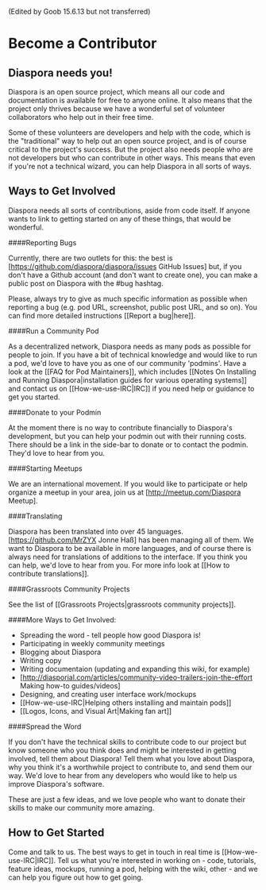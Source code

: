 (Edited by Goob 15.6.13 but not transferred)

# Become a Contributor

## Diaspora needs you!
Diaspora is an open source project, which means all our code and documentation is available 
for free to anyone online. It also means that the project only thrives because we have a wonderful set of volunteer collaborators who help out in their free time.

Some of these volunteers are developers and help with the code, which is the "traditional" way
to help out an open source project, and is of course critical to the project's success. But the project also needs people who are not developers but who can contribute in other ways. This means that even if you're not a technical wizard, you can help Diaspora in all sorts of ways.

## Ways to Get Involved
Diaspora needs all sorts of contributions, aside from code itself. If anyone wants to link to getting started on any of these things, that would be wonderful.

####Reporting Bugs  

Currently, there are two outlets for this: the best is [https://github.com/diaspora/diaspora/issues GitHub Issues] but, if you don't have a Github account (and don't want to create one), you can make a public post on Diaspora with the #bug hashtag.

Please, always try to give as much specific information as possible when reporting a bug (e.g. pod URL, screenshot, public post URL, and so on). You can find more detailed instructions [[Report a bug|here]].

####Run a Community Pod

As a decentralized network, Diaspora needs as many pods as possible for people to join. If you have a bit of technical knowledge and would like to run a pod, we'd love to have you as one of our community 'podmins'. Have a look at the [[FAQ for Pod Maintainers]], which includes [[Notes On Installing and Running Diaspora|installation guides for various operating systems]] and contact us on [[How-we-use-IRC|IRC]] if you need help or guidance to get you started.

####Donate to your Podmin

At the moment there is no way to contribute financially to Diaspora's development, but you can help your podmin out with their running costs. There should be a link in the side-bar to donate or to contact the podmin. They'd love to hear from you.

####Starting Meetups  

We are an international movement. If you would like to participate or help organize a meetup in your area, join us at [http://meetup.com/Diaspora Meetup].

####Translating   

Diaspora has been translated into over 45 languages. [https://github.com/MrZYX Jonne Haß] has been managing all of them. We want to Diaspora to be available in more languages, and of course there is always need for translations of additions to the interface. If you think you can help, we'd love to hear from you. For more info look at [[How to contribute translations]].

####Grassroots Community Projects

See the list of [[Grassroots Projects|grassroots community projects]].

####More Ways to Get Involved:  
* Spreading the word - tell people how good Diaspora is!
* Participating in weekly community meetings
* Blogging about Diaspora
* Writing copy
* Writing documentaion (updating and expanding this wiki, for example)
* [http://diasporial.com/articles/community-video-trailers-join-the-effort Making how-to guides/videos]
* Designing, and creating user interface work/mockups
* [[How-we-use-IRC|Helping others installing and maintain pods]]
* [[Logos, Icons, and Visual Art|Making fan art]]

####Spread the Word

If you don't have the technical skills to contribute code to our project but know someone who you think does and might be interested in getting involved, tell them about Diaspora! Tell them what you love about Diaspora, why you think it's a worthwhile project to contribute to, and send them our way. We'd love to hear from any developers who would like to help us improve Diaspora's software.

These are just a few ideas, and we love people who want to donate their skills to make our community more amazing.

## How to Get Started
Come and talk to us. The best ways to get in touch in real time is [[How-we-use-IRC|IRC]]. Tell us what you're interested in working on - code, tutorials, feature ideas, mockups, running a pod, helping with the wiki, other - and we can help you figure out how to get going.
